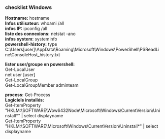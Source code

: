 ### checklist Windows ###
  
**Hostname:** hostname  
**Infos utilisateur:** whoami /all  
**infos IP:** ipconfig /all  
**liste des connexions:** netstat -ano  
**infos system:** systeminfo  
**powershell-history:** type C:\Users\[user]\AppData\Roaming\Microsoft\Windows\PowerShell\PSReadLine\ConsoleHost_history.txt  
  
**lister user/groupe en powershell:**  
Get-LocalUser  
net user [user]  
Get-LocalGroup  
Get-LocalGroupMember adminteam 
  
**process:** Get-Process  
**Logiciels installés:**  
Get-ItemProperty "HKLM:\SOFTWARE\Wow6432Node\Microsoft\Windows\CurrentVersion\Uninstall\*" | select displayname  
Get-ItemProperty "HKLM:\SOFTWARE\Microsoft\Windows\CurrentVersion\Uninstall\*" | select displayname  

